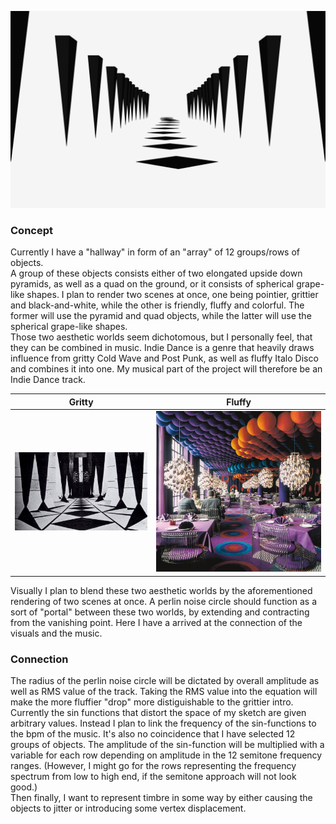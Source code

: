 ![alt text](img/Sketch.png "Sketch")

### Concept
Currently I have a "hallway" in form of an "array" of 12 groups/rows of objects.  
A group of these objects consists either of two elongated upside down pyramids, as well as a quad on the ground, or it consists of spherical grape-like shapes. I plan to render two scenes at once, one being pointier, grittier and black-and-white, while the other is friendly, fluffy and colorful. The former will use the pyramid and quad objects, while the latter will use the spherical grape-like shapes.  
Those two aesthetic worlds seem dichotomous, but I personally feel, that they can be combined in music. Indie Dance is a genre that heavily draws influence from gritty Cold Wave and Post Punk, as well as fluffy Italo Disco and combines it into one. My musical part of the project will therefore be an Indie Dance track.  

Gritty           |  Fluffy
:-------------------------:|:-------------------------:
![alt text](img/Algol.jpg "Algol") |  ![alt text](img/Panton.jpg "Panton")


Visually I plan to blend these two aesthetic worlds by the aforementioned rendering of two scenes at once. A perlin noise circle should function as a sort of "portal" between these two worlds, by extending and contracting from the vanishing point. Here I have a arrived at the connection of the visuals and the music.

### Connection

The radius of the perlin noise circle will be dictated by overall amplitude as well as RMS value of the track. Taking the RMS value into the equation will make the more fluffier "drop" more distiguishable to the grittier intro.  
Currently the sin functions that distort the space of my sketch are given arbitrary values. Instead I plan to link the frequency of the sin-functions to the bpm of the music. It's also no coincidence that I have selected 12 groups of objects. The amplitude of the sin-function will be multiplied with a variable for each row depending on amplitude in the 12 semitone frequency ranges. (However, I might go for the rows representing the frequency spectrum from low to high end, if the semitone approach will not look good.)  
Then finally, I want to represent timbre in some way by either causing the objects to jitter or introducing some vertex displacement.
